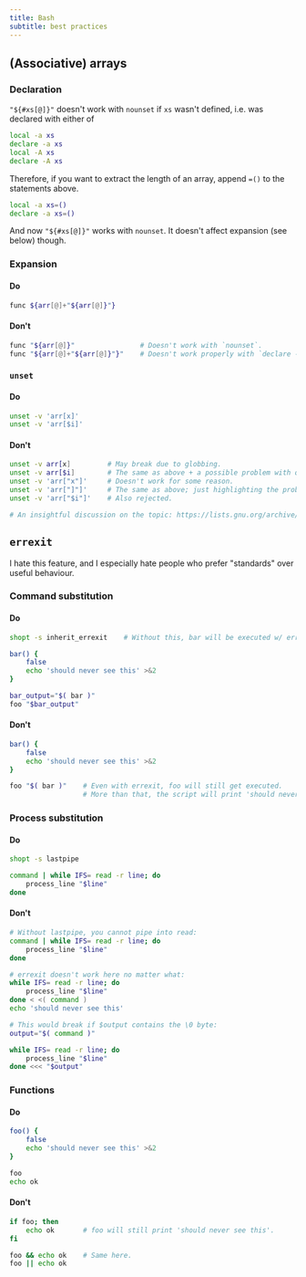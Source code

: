 ```yaml
---
title: Bash
subtitle: best practices
---
```

(Associative) arrays
--------------------

### Declaration

`"${#xs[@]}"` doesn't work with `nounset` if `xs` wasn't defined, i.e. was
declared with either of

```bash
local -a xs
declare -a xs
local -A xs
declare -A xs
```

Therefore, if you want to extract the length of an array, append `=()` to the
statements above.

```bash
local -a xs=()
declare -a xs=()
```

And now `"${#xs[@]}"` works with `nounset`.
It doesn't affect expansion (see below) though.

### Expansion

#### Do

```bash
func ${arr[@]+"${arr[@]}"}
```

#### Don't

```bash
func "${arr[@]}"                # Doesn't work with `nounset`.
func "${arr[@]+"${arr[@]}"}"    # Doesn't work properly with `declare -a arr=('')`.
```

### `unset`

#### Do

```bash
unset -v 'arr[x]'
unset -v 'arr[$i]'
```

#### Don't

```bash
unset -v arr[x]         # May break due to globbing.
unset -v arr[$i]        # The same as above + a possible problem with quotation.
unset -v 'arr["x"]'     # Doesn't work for some reason.
unset -v 'arr["]"]'     # The same as above; just highlighting the problem with funny characters in array indices.
unset -v 'arr["$i"]'    # Also rejected.

# An insightful discussion on the topic: https://lists.gnu.org/archive/html/help-bash/2016-09/msg00020.html.
```

`errexit`
---------

I hate this feature, and I especially hate people who prefer "standards" over
useful behaviour.

### Command substitution

#### Do

```bash
shopt -s inherit_errexit    # Without this, bar will be executed w/ errexit disabled!

bar() {
    false
    echo 'should never see this' >&2
}

bar_output="$( bar )"
foo "$bar_output"
```

#### Don't

```bash
bar() {
    false
    echo 'should never see this' >&2
}

foo "$( bar )"    # Even with errexit, foo will still get executed.
                  # More than that, the script will print 'should never see this'!
```

### Process substitution

#### Do

```bash
shopt -s lastpipe

command | while IFS= read -r line; do
    process_line "$line"
done
```

#### Don't

```bash
# Without lastpipe, you cannot pipe into read:
command | while IFS= read -r line; do
    process_line "$line"
done
```

```bash
# errexit doesn't work here no matter what:
while IFS= read -r line; do
    process_line "$line"
done < <( command )
echo 'should never see this'
```

```bash
# This would break if $output contains the \0 byte:
output="$( command )"

while IFS= read -r line; do
    process_line "$line"
done <<< "$output"
```

### Functions

#### Do

```bash
foo() {
    false
    echo 'should never see this' >&2
}

foo
echo ok
```

#### Don't

```bash
if foo; then
    echo ok       # foo will still print 'should never see this'.
fi

foo && echo ok    # Same here.
foo || echo ok
```
